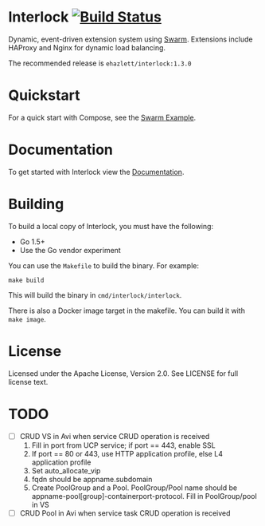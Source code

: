 # Interlock [![Build Status](https://travis-ci.org/ehazlett/interlock.svg?branch=master)](https://travis-ci.org/ehazlett/interlock)
Dynamic, event-driven extension system using [Swarm](https://github.com/docker/swarm).  Extensions include HAProxy and Nginx for dynamic load balancing.

The recommended release is `ehazlett/interlock:1.3.0`

# Quickstart
For a quick start with Compose, see the [Swarm Example](docs/examples/nginx-swarm-machine).

# Documentation
To get started with Interlock view the [Documentation](docs).

# Building
To build a local copy of Interlock, you must have the following:

- Go 1.5+
- Use the Go vendor experiment

You can use the `Makefile` to build the binary.  For example:

`make build`

This will build the binary in `cmd/interlock/interlock`.

There is also a Docker image target in the makefile.  You can build it with
`make image`.

# License
Licensed under the Apache License, Version 2.0. See LICENSE for full license text.

# TODO
- [ ] CRUD VS in Avi when service CRUD operation is received
    1. Fill in port from UCP service; if port == 443, enable SSL
    2. If port == 80 or 443, use HTTP application profile, else L4 application profile
    3. Set auto_allocate_vip
    4. fqdn should be appname.subdomain 
    5. Create PoolGroup and a Pool. PoolGroup/Pool name should be appname-pool[group]-containerport-protocol. Fill in PoolGroup/pool in VS
- [ ] CRUD Pool in Avi when service task CRUD operation is received
